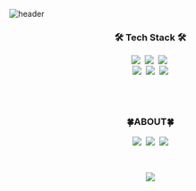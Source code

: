 

![header](https://capsule-render.vercel.app/api?type=slice&color=9370DB&fontColor=E6E6FA&height=250&fontAlign=50&section=header&text=HyoBin&fontSize=70&animation=fadeIn)
<br />

<h3 align="center">🛠 Tech Stack 🛠</h3>
<p align="center">
    <img src="https://img.shields.io/badge/Sass-CC6699?style=flat-square&logo=Sass&logoColor=white" />&nbsp
    <img src="https://img.shields.io/badge/React-61DAFB?style=flat-square&logo=React&logoColor=white" />&nbsp
<!--     <img src="https://img.shields.io/badge/Unity-000000?style=flat-square&logo=Unity&logoColor=white" />&nbsp -->
    <img src="https://img.shields.io/badge/CSS3-1572B6?style=flat-square&logo=CSS3&logoColor=white" />&nbsp
    <br />
    <img src="https://img.shields.io/badge/TypeScript-3178C6?style=flat-square&logo=TypeScript&logoColor=white" />&nbsp
<!--     <img src="https://img.shields.io/badge/C++-00599C?style=flat-square&logo=C%2B%2B&logoColor=white" />&nbsp -->
    <img src="https://img.shields.io/badge/JavaScript-F7DF1E?style=flat-square&logo=JavaScript&logoColor=white" />&nbsp
    <img src="https://img.shields.io/badge/Next.js-000000?style=flat-square&logo=Next.js&logoColor=white" />
</p>

<br />
<br />
<h3 align="center">🍀ABOUT🍀</h3>
<p align="center">
    <a href="https://devstu.co.kr"><img src="https://img.shields.io/badge/Devstu-00B0EA?style=flat-square&logo=Iconify&logoColor=white" /></a>&nbsp
 <a href="https://www.notion.so/Hyobin-6c934be7ef6341f78f895e24b84cfd15"><img src="https://img.shields.io/badge/Portfolio-14BF96?style=flat-square&logo=Instacart&logoColor=white" /></a>&nbsp
    <a href="mailto:hbin12212@gmail.com"
        ><img src="https://img.shields.io/badge/Gmail-EA4335?style=flat-square&logo=Gmail&logoColor=white"
    /></a>
</p>
<br />

  <div align=center>

![](https://readme-stickers.vercel.app/api/kodeveloper?name=김효빈&theme=dark)
	
</div>
